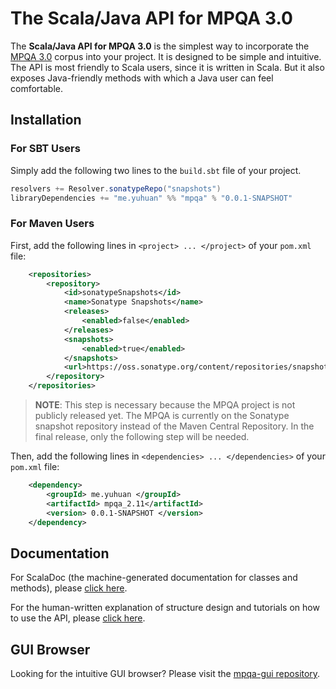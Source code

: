 # The Scala/Java API for MPQA 3.0
The **Scala/Java API for MPQA 3.0** is the simplest way to incorporate the [MPQA 3.0](http://mpqa.cs.pitt.edu/corpora/mpqa_corpus/) corpus into your project. It is designed to be simple and intuitive. The API is most friendly to Scala users, since it is written in Scala. But it also exposes Java-friendly methods with which a Java user can feel comfortable. 

## Installation
### For SBT Users
Simply add the following two lines to the `build.sbt` file of your project. 

```sbt
resolvers += Resolver.sonatypeRepo("snapshots")
libraryDependencies += "me.yuhuan" %% "mpqa" % "0.0.1-SNAPSHOT"
```

### For Maven Users
First, add the following lines in `<project> ... </project>` of your `pom.xml` file:

```xml
    <repositories>
        <repository>
            <id>sonatypeSnapshots</id>
            <name>Sonatype Snapshots</name>
            <releases>
                <enabled>false</enabled>
            </releases>
            <snapshots>
                <enabled>true</enabled>
            </snapshots>
            <url>https://oss.sonatype.org/content/repositories/snapshots</url>
        </repository>
    </repositories>
```

> **NOTE**: This step is necessary because the MPQA project is not publicly released yet. The MPQA is currently on the Sonatype snapshot repository instead of the Maven Central Repository. In the final release, only the following step will be needed.

Then, add the following lines in `<dependencies> ... </dependencies>` of your `pom.xml` file:

```xml
    <dependency>
        <groupId> me.yuhuan </groupId>
        <artifactId> mpqa_2.11</artifactId>
        <version> 0.0.1-SNAPSHOT </version>
    </dependency>
```

## Documentation
For ScalaDoc (the machine-generated documentation for classes and methods), please [click here](http://people.cs.pitt.edu/~yuhuan/mpqa-doc/#edu.pitt.mpqa.node.Document).

For the human-written explanation of structure design and tutorials on how to use the API, please [click here](https://github.com/jyuhuan/mpqa/wiki).

## GUI Browser
Looking for the intuitive GUI browser? Please visit the [mpqa-gui repository](https://github.com/jyuhuan/mpqa-gui).
